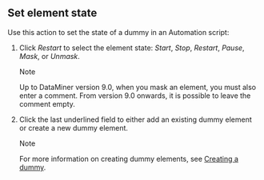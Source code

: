 ## Set element state

Use this action to set the state of a dummy in an Automation script:

1. Click *Restart* to select the element state: *Start*, *Stop*, *Restart*, *Pause*, *Mask*, or *Unmask*.

    > [!NOTE]
    > Up to DataMiner version 9.0, when you mask an element, you must also enter a comment. From version 9.0 onwards, it is possible to leave the comment empty.

2. Click the last underlined field to either add an existing dummy element or create a new dummy element.

    > [!NOTE]
    > For more information on creating dummy elements, see [Creating a dummy](Script_variables.md#creating-a-dummy).
    >
